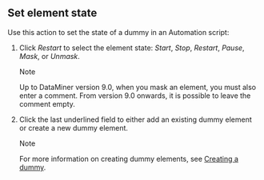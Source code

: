 ## Set element state

Use this action to set the state of a dummy in an Automation script:

1. Click *Restart* to select the element state: *Start*, *Stop*, *Restart*, *Pause*, *Mask*, or *Unmask*.

    > [!NOTE]
    > Up to DataMiner version 9.0, when you mask an element, you must also enter a comment. From version 9.0 onwards, it is possible to leave the comment empty.

2. Click the last underlined field to either add an existing dummy element or create a new dummy element.

    > [!NOTE]
    > For more information on creating dummy elements, see [Creating a dummy](Script_variables.md#creating-a-dummy).
    >
